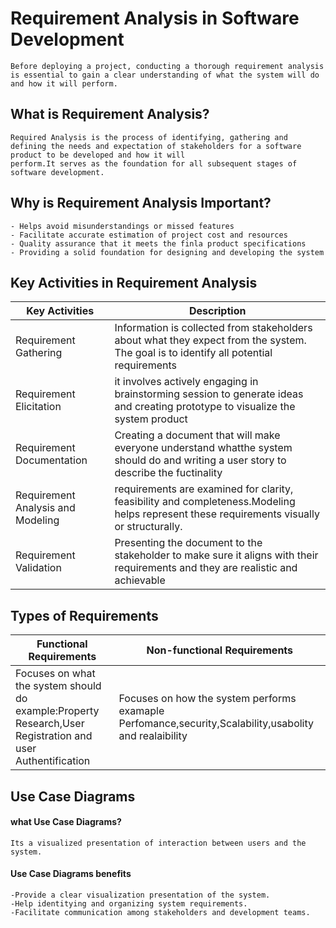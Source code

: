 # Requirement Analysis in Software Development
    Before deploying a project, conducting a thorough requirement analysis is essential to gain a clear understanding of what the system will do and how it will perform.
    
## What is Requirement Analysis?
   
    Required Analysis is the process of identifying, gathering and defining the needs and expectation of stakeholders for a software product to be developed and how it will 
    perform.It serves as the foundation for all subsequent stages of software development.

## Why is Requirement Analysis Important?
  
    - Helps avoid misunderstandings or missed features
    - Facilitate accurate estimation of project cost and resources
    - Quality assurance that it meets the finla product specifications
    - Providing a solid foundation for designing and developing the system

## Key Activities in Requirement Analysis
| Key Activities| Description|
|---------------|-----------------------|
|Requirement Gathering|Information is collected from stakeholders about what they expect from the system. The goal is to identify all potential requirements|
|Requirement Elicitation|it involves actively engaging in brainstorming session to generate ideas and creating prototype to visualize the system product |
|Requirement Documentation| Creating a document that will make everyone understand whatthe system should do and writing a user story to describe the fuctinality|  
|Requirement Analysis and Modeling|requirements are examined for clarity, feasibility and completeness.Modeling helps represent these requirements visually or structurally.| 
|Requirement Validation|Presenting the document to the stakeholder to make sure it aligns with their requirements and they are realistic and achievable| 

## Types of Requirements
|Functional Requirements|Non-functional Requirements|
|-------------------------|---------------------------------|
|Focuses on what the system should do example:Property Research,User Registration and user Authentification|Focuses on how the system performs examaple Perfomance,security,Scalability,usabolity and realaibility|

## Use Case Diagrams
#### what Use Case Diagrams?         
    Its a visualized presentation of interaction between users and the system.
 #### Use Case Diagrams benefits
    -Provide a clear visualization presentation of the system.
    -Help identitying and organizing system requirements.
    -Facilitate communication among stakeholders and development teams.
 

  
    

